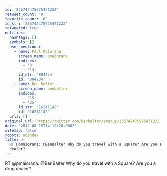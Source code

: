 ```yaml
---
id: '235742475925471232'
retweet_count: '0'
favorite_count: '0'
id_str: '235742475925471232'
retweeted: true
entities:
  hashtags: []
  symbols: []
  user_mentions:
    - name: Paul Maiorana
      screen_name: pmaiorana
      indices:
        - '3'
        - '13'
      id_str: '804234'
      id: '804234'
    - name: Ben Balter
      screen_name: benbalter
      indices:
        - '15'
        - '25'
      id_str: '16211142'
      id: '16211142'
  urls: []
original_url: https://twitter.com/benbalter/status/235742475925471232
date: '2012-08-15T14:19:20.000Z'
sitemap: false
robots: noindex
title: >-
  RT @pmaiorana: @BenBalter Why do you travel with a Square? Are you a drug
  dealer?
---
```


RT @pmaiorana: @BenBalter Why do you travel with a Square? Are you a drug dealer?